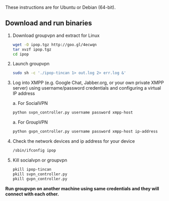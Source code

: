 These instructions are for Ubuntu or Debian (64-bit).

## Download and run binaries

1.  Download groupvpn and extract for Linux

    ```bash
    wget -O ipop.tgz http://goo.gl/4ecwqn
    tar xvzf ipop.tgz
    cd ipop
    ```

2.  Launch groupvpn

    ```bash
    sudo sh -c './ipop-tincan 1> out.log 2> err.log &'
    ```

3.  Log into XMPP (e.g. Google Chat, Jabber.org, or your own private XMPP server) using username/password credentials and configuring a virtual IP address

    a.   For SocialVPN

    ```bash
    python svpn_controller.py username password xmpp-host
    ```

    a.   For GroupVPN

    ```bash
    python gvpn_controller.py username password xmpp-host ip-address
    ```

4.  Check the network devices and ip address for your device

    ```bash
    /sbin/ifconfig ipop
    ```

5.  Kill socialvpn or groupvpn

    ```bash
    pkill ipop-tincan
    pkill svpn_controller.py
    pkill gvpn_controller.py
    ```

**Run groupvpn on another machine using same credentials and they will connect
with each other.**
